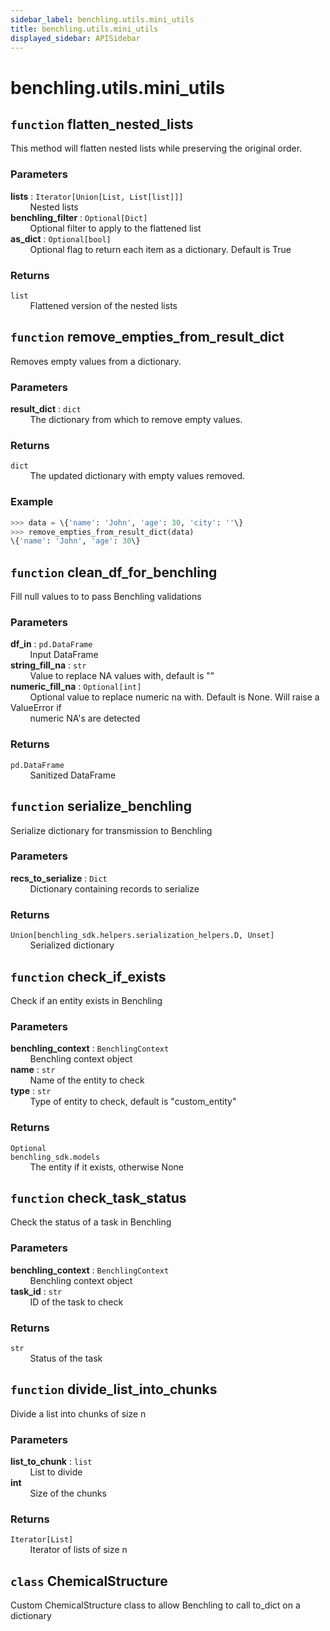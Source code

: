 ```yaml
---
sidebar_label: benchling.utils.mini_utils
title: benchling.utils.mini_utils
displayed_sidebar: APISidebar
--- 
```



# benchling.utils.mini_utils


## `function` flatten_nested_lists
  
This method will flatten nested lists while preserving the original order.  
  
### Parameters  
  
**lists** : `Iterator[Union[List, List[list]]]`  
&nbsp; &nbsp; &nbsp; &nbsp; Nested lists  
**benchling_filter** : `Optional[Dict]`  
&nbsp; &nbsp; &nbsp; &nbsp; Optional filter to apply to the flattened list  
**as_dict** : `Optional[bool]`  
&nbsp; &nbsp; &nbsp; &nbsp; Optional flag to return each item as a dictionary. Default is True  
  
### Returns  
  
`list`  
&nbsp; &nbsp; &nbsp; &nbsp; Flattened version of the nested lists  


## `function` remove_empties_from_result_dict
  
Removes empty values from a dictionary.  
  
### Parameters  
  
**result_dict** : `dict`  
&nbsp; &nbsp; &nbsp; &nbsp; The dictionary from which to remove empty values.  
  
### Returns  
  
`dict`  
&nbsp; &nbsp; &nbsp; &nbsp; The updated dictionary with empty values removed.  
  
### Example  
  
```python  
>>> data = \{'name': 'John', 'age': 30, 'city': ''\}  
>>> remove_empties_from_result_dict(data)  
\{'name': 'John', 'age': 30\}  
```

## `function` clean_df_for_benchling
  
Fill null values to to pass Benchling validations  
  
### Parameters  
  
**df_in** : `pd.DataFrame`  
&nbsp; &nbsp; &nbsp; &nbsp; Input DataFrame  
**string_fill_na** : `str`  
&nbsp; &nbsp; &nbsp; &nbsp; Value to replace NA values with, default is ""  
**numeric_fill_na** : `Optional[int]`  
&nbsp; &nbsp; &nbsp; &nbsp; Optional value to replace numeric na with. Default is None. Will raise a ValueError if  
&nbsp; &nbsp; &nbsp; &nbsp; numeric NA's are detected  
  
### Returns  
  
`pd.DataFrame`  
&nbsp; &nbsp; &nbsp; &nbsp; Sanitized DataFrame  


## `function` serialize_benchling
  
Serialize dictionary for transmission to Benchling  
  
### Parameters  
  
**recs_to_serialize** : `Dict`  
&nbsp; &nbsp; &nbsp; &nbsp; Dictionary containing records to serialize  
  
### Returns  
  
`Union[benchling_sdk.helpers.serialization_helpers.D, Unset]`  
&nbsp; &nbsp; &nbsp; &nbsp; Serialized dictionary  


## `function` check_if_exists
  
Check if an entity exists in Benchling  
  
### Parameters  
  
**benchling_context** : `BenchlingContext`  
&nbsp; &nbsp; &nbsp; &nbsp; Benchling context object  
**name** : `str`  
&nbsp; &nbsp; &nbsp; &nbsp; Name of the entity to check  
**type** : `str`  
&nbsp; &nbsp; &nbsp; &nbsp; Type of entity to check, default is "custom_entity"  
  
### Returns  
  
`Optional`  
`benchling_sdk.models`  
&nbsp; &nbsp; &nbsp; &nbsp; The entity if it exists, otherwise None  
  
  


## `function` check_task_status
  
Check the status of a task in Benchling  
  
### Parameters  
  
**benchling_context** : `BenchlingContext`  
&nbsp; &nbsp; &nbsp; &nbsp; Benchling context object  
**task_id** : `str`  
&nbsp; &nbsp; &nbsp; &nbsp; ID of the task to check  
  
### Returns  
  
`str`  
&nbsp; &nbsp; &nbsp; &nbsp; Status of the task  


## `function` divide_list_into_chunks
  
Divide a list into chunks of size n  
  
### Parameters  
  
**list_to_chunk** : `list`  
&nbsp; &nbsp; &nbsp; &nbsp; List to divide  
**int**  
&nbsp; &nbsp; &nbsp; &nbsp; Size of the chunks  
  
### Returns  
  
`Iterator[List]`  
&nbsp; &nbsp; &nbsp; &nbsp; Iterator of lists of size n  


## `class` ChemicalStructure
  
Custom ChemicalStructure class to allow Benchling to call to_dict on a dictionary  
